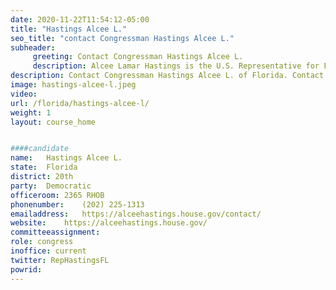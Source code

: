 ```yaml
---
date: 2020-11-22T11:54:12-05:00
title: "Hastings Alcee L."
seo_title: "contact Congressman Hastings Alcee L."
subheader:
     greeting: Contact Congressman Hastings Alcee L. 
     description: Alcee Lamar Hastings is the U.S. Representative for Florida's 20th congressional district. The district includes most of the majority-black precincts in and around Fort Lauderdale and West Palm Beach.
description: Contact Congressman Hastings Alcee L. of Florida. Contact information for Hastings Alcee L. includes email address, phone number, and mailing address.
image: hastings-alcee-l.jpeg
video: 
url: /florida/hastings-alcee-l/
weight: 1
layout: course_home


####candidate
name:	Hastings Alcee L.
state:	Florida
district: 20th
party:	Democratic
officeroom:	2365 RHOB
phonenumber:	(202) 225-1313
emailaddress:	https://alceehastings.house.gov/contact/
website:	https://alceehastings.house.gov/
committeeassignment: 
role: congress
inoffice: current
twitter: RepHastingsFL
powrid: 
---
```



